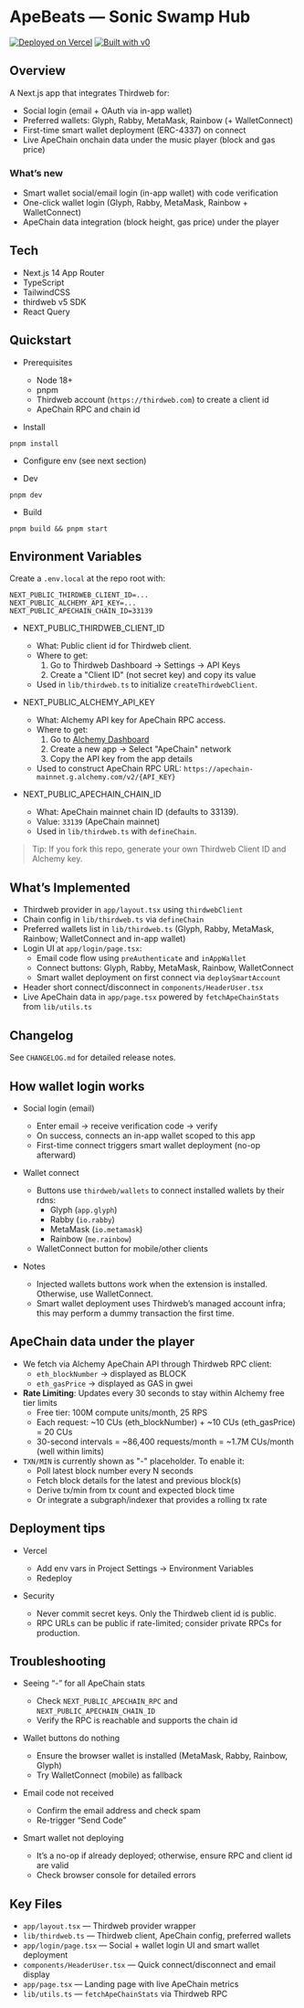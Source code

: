 # ApeBeats — Sonic Swamp Hub

[![Deployed on Vercel](https://img.shields.io/badge/Deployed%20on-Vercel-black?style=for-the-badge&logo=vercel)](https://vercel.com/yancastet-9701s-projects/v0-ape-beat-landing-page)
[![Built with v0](https://img.shields.io/badge/Built%20with-v0.app-black?style=for-the-badge)](https://v0.app/chat/projects/XGCNimLcz9k)

## Overview

A Next.js app that integrates Thirdweb for:

- Social login (email + OAuth via in-app wallet)
- Preferred wallets: Glyph, Rabby, MetaMask, Rainbow (+ WalletConnect)
- First-time smart wallet deployment (ERC-4337) on connect
- Live ApeChain onchain data under the music player (block and gas price)

### What’s new

- Smart wallet social/email login (in-app wallet) with code verification
- One-click wallet login (Glyph, Rabby, MetaMask, Rainbow + WalletConnect)
- ApeChain data integration (block height, gas price) under the player

## Tech

- Next.js 14 App Router
- TypeScript
- TailwindCSS
- thirdweb v5 SDK
- React Query

## Quickstart

- Prerequisites
  - Node 18+
  - pnpm
  - Thirdweb account (`https://thirdweb.com`) to create a client id
  - ApeChain RPC and chain id

- Install
```
pnpm install
```

- Configure env (see next section)

- Dev
```
pnpm dev
```

- Build
```
pnpm build && pnpm start
```

## Environment Variables
Create a `.env.local` at the repo root with:
```
NEXT_PUBLIC_THIRDWEB_CLIENT_ID=...
NEXT_PUBLIC_ALCHEMY_API_KEY=...
NEXT_PUBLIC_APECHAIN_CHAIN_ID=33139
```

- NEXT_PUBLIC_THIRDWEB_CLIENT_ID
  - What: Public client id for Thirdweb client.
  - Where to get:
    1. Go to Thirdweb Dashboard → Settings → API Keys
    2. Create a "Client ID" (not secret key) and copy its value
  - Used in `lib/thirdweb.ts` to initialize `createThirdwebClient`.

- NEXT_PUBLIC_ALCHEMY_API_KEY
  - What: Alchemy API key for ApeChain RPC access.
  - Where to get:
    1. Go to [Alchemy Dashboard](https://dashboard.alchemy.com)
    2. Create a new app → Select "ApeChain" network
    3. Copy the API key from the app details
  - Used to construct ApeChain RPC URL: `https://apechain-mainnet.g.alchemy.com/v2/{API_KEY}`

- NEXT_PUBLIC_APECHAIN_CHAIN_ID
  - What: ApeChain mainnet chain ID (defaults to 33139).
  - Value: `33139` (ApeChain mainnet)
  - Used in `lib/thirdweb.ts` with `defineChain`.

> Tip: If you fork this repo, generate your own Thirdweb Client ID and Alchemy key.

## What’s Implemented

- Thirdweb provider in `app/layout.tsx` using `thirdwebClient`
- Chain config in `lib/thirdweb.ts` via `defineChain`
- Preferred wallets list in `lib/thirdweb.ts` (Glyph, Rabby, MetaMask, Rainbow; WalletConnect and in-app wallet)
- Login UI at `app/login/page.tsx`:
  - Email code flow using `preAuthenticate` and `inAppWallet`
  - Connect buttons: Glyph, Rabby, MetaMask, Rainbow, WalletConnect
  - Smart wallet deployment on first connect via `deploySmartAccount`
- Header short connect/disconnect in `components/HeaderUser.tsx`
- Live ApeChain data in `app/page.tsx` powered by `fetchApeChainStats` from `lib/utils.ts`

## Changelog

See `CHANGELOG.md` for detailed release notes.

## How wallet login works

- Social login (email)
  - Enter email → receive verification code → verify
  - On success, connects an in-app wallet scoped to this app
  - First-time connect triggers smart wallet deployment (no-op afterward)

- Wallet connect
  - Buttons use `thirdweb/wallets` to connect installed wallets by their rdns:
    - Glyph (`app.glyph`)
    - Rabby (`io.rabby`)
    - MetaMask (`io.metamask`)
    - Rainbow (`me.rainbow`)
  - WalletConnect button for mobile/other clients

- Notes
  - Injected wallets buttons work when the extension is installed. Otherwise, use WalletConnect.
  - Smart wallet deployment uses Thirdweb’s managed account infra; this may perform a dummy transaction the first time.

## ApeChain data under the player

- We fetch via Alchemy ApeChain API through Thirdweb RPC client:
  - `eth_blockNumber` → displayed as BLOCK
  - `eth_gasPrice` → displayed as GAS in gwei
- **Rate Limiting**: Updates every 30 seconds to stay within Alchemy free tier limits
  - Free tier: 100M compute units/month, 25 RPS
  - Each request: ~10 CUs (eth_blockNumber) + ~10 CUs (eth_gasPrice) = 20 CUs
  - 30-second intervals = ~86,400 requests/month = ~1.7M CUs/month (well within limits)
- `TXN/MIN` is currently shown as "-" placeholder. To enable it:
  - Poll latest block number every N seconds
  - Fetch block details for the latest and previous block(s)
  - Derive tx/min from tx count and expected block time
  - Or integrate a subgraph/indexer that provides a rolling tx rate

## Deployment tips

- Vercel
  - Add env vars in Project Settings → Environment Variables
  - Redeploy

- Security
  - Never commit secret keys. Only the Thirdweb client id is public.
  - RPC URLs can be public if rate-limited; consider private RPCs for production.

## Troubleshooting

- Seeing “-” for all ApeChain stats
  - Check `NEXT_PUBLIC_APECHAIN_RPC` and `NEXT_PUBLIC_APECHAIN_CHAIN_ID`
  - Verify the RPC is reachable and supports the chain id

- Wallet buttons do nothing
  - Ensure the browser wallet is installed (MetaMask, Rabby, Rainbow, Glyph)
  - Try WalletConnect (mobile) as fallback

- Email code not received
  - Confirm the email address and check spam
  - Re-trigger “Send Code”

- Smart wallet not deploying
  - It’s a no-op if already deployed; otherwise, ensure RPC and client id are valid
  - Check browser console for detailed errors

## Key Files

- `app/layout.tsx` — Thirdweb provider wrapper
- `lib/thirdweb.ts` — Thirdweb client, ApeChain config, preferred wallets
- `app/login/page.tsx` — Social + wallet login UI and smart wallet deployment
- `components/HeaderUser.tsx` — Quick connect/disconnect and email display
- `app/page.tsx` — Landing page with live ApeChain metrics
- `lib/utils.ts` — `fetchApeChainStats` via Thirdweb RPC